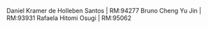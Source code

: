 Daniel Kramer de Holleben Santos | RM:94277
Bruno Cheng Yu Jin | RM:93931
Rafaela Hitomi Osugi | RM:95062
